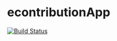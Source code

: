# econtributionApp

[![Build Status](https://travis-ci.com/PetrosSiachos/econtributionApp.svg?token=XnKQQVDJtzhBzeZUtKan&branch=master)](https://travis-ci.com/PetrosSiachos/econtributionApp)